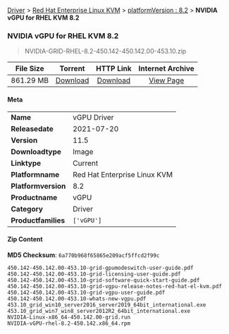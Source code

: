 
[Driver](/README.md)  >  [Red Hat Enterprise Linux KVM](/index/Driver/Red_Hat_Enterprise_Linux_KVM.md)  >  [platformVersion : 8.2](/index/Driver/Red_Hat_Enterprise_Linux_KVM/8.2.md)  >  **NVIDIA vGPU for RHEL KVM 8.2**


###    NVIDIA vGPU for RHEL KVM 8.2

> NVIDIA-GRID-RHEL-8.2-450.142-450.142.00-453.10.zip   


| **File Size** | **Torrent**  | **HTTP Link** | **Internet Archive** |
|:-------------:|:------------:|:-------------:|:--------------------:|
| 861.29 MB |  [Download](https://archive.org/download/nvgpu_NVIDIA-GRID-RHEL-8.2-450.142-450.142.00-453.10.zip/nvgpu_NVIDIA-GRID-RHEL-8.2-450.142-450.142.00-453.10.zip_archive.torrent)       | [Download](https://archive.org/compress/nvgpu_NVIDIA-GRID-RHEL-8.2-450.142-450.142.00-453.10.zip) | [View Page](https://archive.org/details/nvgpu_NVIDIA-GRID-RHEL-8.2-450.142-450.142.00-453.10.zip)       |

#### Meta

<table>
<tr><td><strong>Name</strong></td><td>vGPU Driver</td></tr>
<tr><td><strong>Releasedate</strong></td><td>2021-07-20</td></tr>
<tr><td><strong>Version</strong></td><td>11.5</td></tr>
<tr><td><strong>Downloadtype</strong></td><td>Image</td></tr>
<tr><td><strong>Linktype</strong></td><td>Current</td></tr>
<tr><td><strong>Platformname</strong></td><td>Red Hat Enterprise Linux KVM</td></tr>
<tr><td><strong>Platformversion</strong></td><td>8.2</td></tr>
<tr><td><strong>Productname</strong></td><td>vGPU</td></tr>
<tr><td><strong>Category</strong></td><td>Driver</td></tr>
<tr><td><strong>Productfamilies</strong></td><td><code>['vGPU']</code></td></tr>
</table>

#### Zip Content

**MD5 Checksum**: `6a770b968f65865e209acf5ffcd2f99c`

```text
450.142-450.142.00-453.10-grid-gpumodeswitch-user-guide.pdf
450.142-450.142.00-453.10-grid-licensing-user-guide.pdf
450.142-450.142.00-453.10-grid-software-quick-start-guide.pdf
450.142-450.142.00-453.10-grid-vgpu-release-notes-red-hat-el-kvm.pdf
450.142-450.142.00-453.10-grid-vgpu-user-guide.pdf
450.142-450.142.00-453.10-whats-new-vgpu.pdf
453.10_grid_win10_server2016_server2019_64bit_international.exe
453.10_grid_win7_win8_server2012R2_64bit_international.exe
NVIDIA-Linux-x86_64-450.142.00-grid.run
NVIDIA-vGPU-rhel-8.2-450.142.x86_64.rpm
```